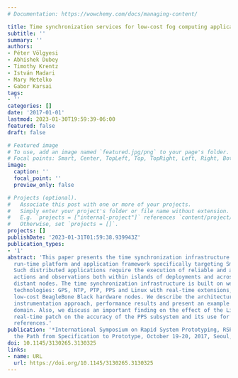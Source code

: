 ```yaml
---
# Documentation: https://wowchemy.com/docs/managing-content/

title: Time synchronization services for low-cost fog computing applications
subtitle: ''
summary: ''
authors:
- Péter Völgyesi
- Abhishek Dubey
- Timothy Krentz
- István Madari
- Mary Metelko
- Gabor Karsai
tags:
- ''
categories: []
date: '2017-01-01'
lastmod: 2023-01-30T19:59:39-06:00
featured: false
draft: false

# Featured image
# To use, add an image named `featured.jpg/png` to your page's folder.
# Focal points: Smart, Center, TopLeft, Top, TopRight, Left, Right, BottomLeft, Bottom, BottomRight.
image:
  caption: ''
  focal_point: ''
  preview_only: false

# Projects (optional).
#   Associate this post with one or more of your projects.
#   Simply enter your project's folder or file name without extension.
#   E.g. `projects = ["internal-project"]` references `content/project/deep-learning/index.md`.
#   Otherwise, set `projects = []`.
projects: []
publishDate: '2023-01-31T01:59:38.939943Z'
publication_types:
- '1'
abstract: 'This paper presents the time synchronization infrastructure for a low-cost
  run-time platform and application framework specifically targeting Smart Grid applications.
  Such distributed applications require the execution of reliable and accurate time-coordinated
  actions and observations both within islands of deployments and across geographically
  distant nodes. The time synchronization infrastructure is built on well-established
  technologies: GPS, NTP, PTP, PPS and Linux with real-time extensions, running on
  low-cost BeagleBone Black hardware nodes. We describe the architecture, implementation,
  instrumentation approach, performance results and present an example from the application
  domain. Also, we discuss an important finding on the effect of the Linux RT_PREEMPT
  real-time patch on the accuracy of the PPS subsystem and its use for GPS-based time
  references.'
publication: '*International Symposium on Rapid System Prototyping, RSP 2017, Shortening
  the Path from Specification to Prototype, October 19-20, 2017, Seoul, South Korea*'
doi: 10.1145/3130265.3130325
links:
- name: URL
  url: https://doi.org/10.1145/3130265.3130325
---
```

